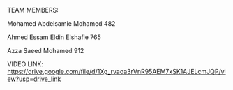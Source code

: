TEAM MEMBERS:

Mohamed Abdelsamie Mohamed	482

Ahmed Essam Eldin Elshafie	765

Azza Saeed Mohamed		912



VIDEO LINK:
https://drive.google.com/file/d/1Xg_rvaoa3rVnR95AEM7xSK1AJELcmJQP/view?usp=drive_link
